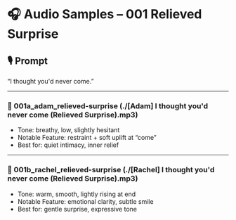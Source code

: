 # 🎧 Audio Samples – 001 Relieved Surprise

## 🎙️ Prompt
“I thought you'd never come.”

---

### 🔹 001a_adam_relieved-surprise (./[Adam] I thought you'd never come (Relieved Surprise).mp3)
- Tone: breathy, low, slightly hesitant  
- Notable Feature: restraint + soft uplift at “come”  
- Best for: quiet intimacy, inner relief  

---

### 🔹 001b_rachel_relieved-surprise (./[Rachel] I thought you'd never come (Relieved Surprise).mp3)
- Tone: warm, smooth, lightly rising at end  
- Notable Feature: emotional clarity, subtle smile  
- Best for: gentle surprise, expressive tone
